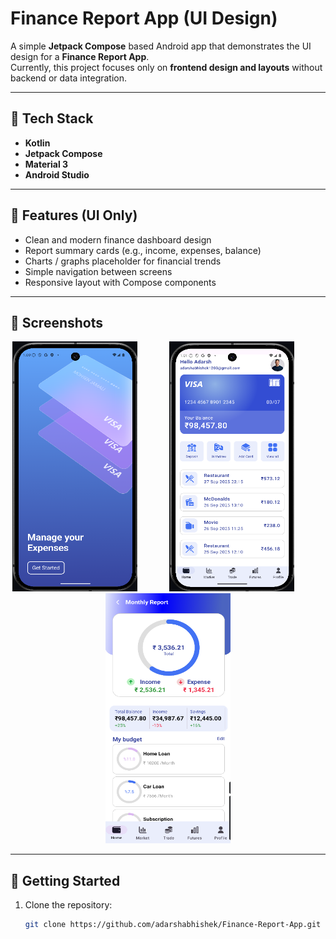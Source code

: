 # Finance Report App (UI Design)

A simple **Jetpack Compose** based Android app that demonstrates the UI design for a **Finance Report App**.  
Currently, this project focuses only on **frontend design and layouts** without backend or data integration.

---

## 🚀 Tech Stack
- **Kotlin**
- **Jetpack Compose**
- **Material 3**
- **Android Studio**

---

## 🎨 Features (UI Only)
- Clean and modern finance dashboard design  
- Report summary cards (e.g., income, expenses, balance)  
- Charts / graphs placeholder for financial trends  
- Simple navigation between screens  
- Responsive layout with Compose components  

---

## 📸 Screenshots

<p align="center">
  <img src="app/Screenshots/Splash Screen.png" width="200" height="400" alt="Splash Screen">
  &nbsp;&nbsp;&nbsp;&nbsp;&nbsp;&nbsp;&nbsp;&nbsp;&nbsp;&nbsp;&nbsp;
  <img src="app/Screenshots/Home Screen.png" width="200" height="400" alt="Home Screen">
  &nbsp;&nbsp;&nbsp;&nbsp;&nbsp;&nbsp;&nbsp;&nbsp;&nbsp;&nbsp;&nbsp;
  <img src="app/Screenshots/Report Stats.png" width="200" height="400" alt="Stats Page">
</p>

---

## 🚀 Getting Started

1. Clone the repository:
   ```bash
   git clone https://github.com/adarshabhishek/Finance-Report-App.git

